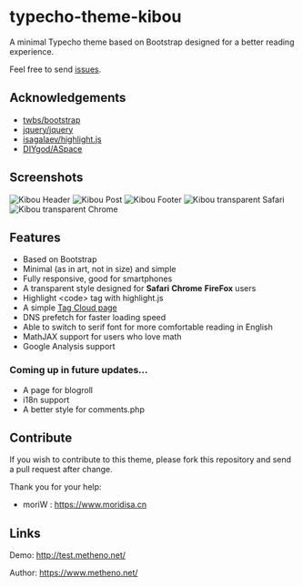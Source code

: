 # typecho-theme-kibou

A minimal Typecho theme based on Bootstrap designed for a better reading experience.

Feel free to send [issues](https://github.com/metheno/typecho-theme-kibou/issues).

## Acknowledgements

- [twbs/bootstrap](https://github.com/twbs/bootstrap)
- [jquery/jquery](https://github.com/jquery/jquery)
- [isagalaev/highlight.js](https://github.com/isagalaev/highlight.js)
- [DIYgod/ASpace](https://github.com/DIYgod/ASpace/)

## Screenshots

![Kibou Header](https://im01.metheno.net/images/170212/kibou_index.png)
![Kibou Post](https://im01.metheno.net/images/170212/kibou_post.png)
![Kibou Footer](https://im01.metheno.net/images/170212/kibou_footer.png)
![Kibou transparent Safari](http://typecho-mori.oss-cn-shanghai.aliyuncs.com/screenshot.jpg)
![Kibou transparent Chrome](http://typecho-mori.oss-cn-shanghai.aliyuncs.com/screenshot2.jpg)

## Features

- Based on Bootstrap
- Minimal (as in art, not in size) and simple
- Fully responsive, good for smartphones
- A transparent style designed for **Safari** **Chrome** **FireFox** users
- Highlight \<code\> tag with highlight.js
- A simple [Tag Cloud page](http://test.metheno.net/tags.html)
- DNS prefetch for faster loading speed
- Able to switch to serif font for more comfortable reading in English
- MathJAX support for users who love math
- Google Analysis support

### Coming up in future updates…

- A page for blogroll
- i18n support
- A better style for comments.php

## Contribute

If you wish to contribute to this theme, please fork this repository and send a pull request after change.

Thank you for your help:

- moriW : https://www.moridisa.cn	

## Links

Demo: http://test.metheno.net/

Author: https://www.metheno.net/
